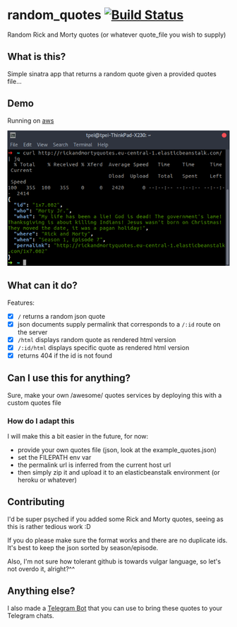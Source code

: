 # random_quotes [![Build Status](https://travis-ci.org/TPei/random_quotes.svg?branch=master)](https://travis-ci.org/TPei/random_quotes)

Random Rick and Morty quotes (or whatever quote_file you wish to supply)

## What is this?
Simple sinatra app that returns a random quote given a provided quotes
file...

## Demo
Running on [aws](http://rickandmortyquotes.eu-central-1.elasticbeanstalk.com/)

![curl demo](https://raw.githubusercontent.com/TPei/random_quotes/master/api_demo.png)

## What can it do?
Features:
- [x] `/` returns a random json quote
- [x] json documents supply permalink that corresponds to a `/:id` route on the
  server
- [x] `/html` displays random quote as rendered html version
- [x] `/:id/html` displays specific quote as rendered html version
- [x] returns 404 if the id is not found

## Can I use this for anything?
Sure, make your own /awesome/ quotes services by deploying this with a
custom quotes file

### How do I adapt this
I will make this a bit easier in the future, for now:
- provide your own quotes file (json, look at the example_quotes.json)
- set the FILEPATH env var
- the permalink url is inferred from the current host url
- then simply zip it and upload it to an elasticbeanstalk environment (or
heroku or whatever)

## Contributing
I'd be super psyched if you added some Rick and Morty quotes, seeing as
this is rather tedious work :D

If you do please make sure the format works and there are no duplicate
ids. It's best to keep the json sorted by season/episode.

Also, I'm not sure how tolerant github is towards vulgar language, so
let's not overdo it, alright?^^

## Anything else?
I also made a [Telegram Bot](https://github.com/TPei/Random-Quotes-Telegram-Bot) that you can use to bring these quotes to your Telegram chats.

